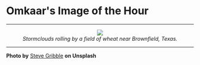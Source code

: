 # Omkaar's Image of the Hour

---

<div align="center">

<a href="https://unsplash.com/photos/dark-storm-clouds-loom-over-a-field-98mac9dxVfM">
  <img src="https://images.unsplash.com/photo-1750600862513-3b2cd722e296?crop=entropy&cs=tinysrgb&fit=max&fm=jpg&ixid=M3w3NjA2Nzh8MHwxfHJhbmRvbXx8fHx8fHx8fDE3NTI2ODE2MDB8&ixlib=rb-4.1.0&q=80&w=1080" style="max-width:100%; height:auto;">
</a>

<br>
<i>Stormclouds rolling by a field of wheat near Brownfield, Texas.</i>

</div>

---

**Photo by** [Steve Gribble](https://unsplash.com/@steve_g_) **on Unsplash**

